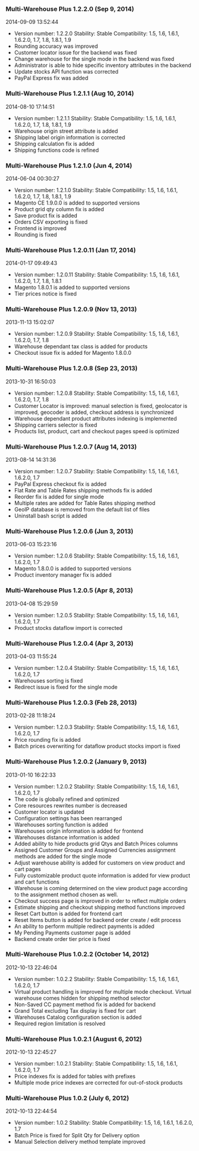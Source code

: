 
### Multi-Warehouse Plus 1.2.2.0 (Sep 9, 2014)

2014-09-09 13:52:44

 - Version number: 1.2.2.0 Stability: Stable Compatibility: 1.5, 1.6, 1.6.1, 1.6.2.0, 1.7, 1.8, 1.8.1, 1.9 
 - Rounding accuracy was improved
 - Customer locator issue for the backend was fixed
 - Change warehouse for the single mode in the backend was fixed
 - Administrator is able to hide specific inventory attributes in the backend
 - Update stocks API function was corrected
 - PayPal Express fix was added

### Multi-Warehouse Plus 1.2.1.1 (Aug 10, 2014)

2014-08-10 17:14:51

 - Version number: 1.2.1.1 Stability: Stable Compatibility: 1.5, 1.6, 1.6.1, 1.6.2.0, 1.7, 1.8, 1.8.1, 1.9 
 - Warehouse origin street attribute is added
 - Shipping label origin information is corrected
 - Shipping calculation fix is added
 - Shipping functions code is refined

### Multi-Warehouse Plus 1.2.1.0 (Jun 4, 2014)

2014-06-04 00:30:27

 - Version number: 1.2.1.0 Stability: Stable Compatibility: 1.5, 1.6, 1.6.1, 1.6.2.0, 1.7, 1.8, 1.8.1, 1.9 
 - Magento CE 1.9.0.0 is added to supported versions
 - Product grid qty column fix is added
 - Save product fix is added
 - Orders CSV exporting is fixed
 - Frontend is improved
 - Rounding is fixed

### Multi-Warehouse Plus 1.2.0.11 (Jan 17, 2014)

2014-01-17 09:49:43

 - Version number: 1.2.0.11 Stability: Stable Compatibility: 1.5, 1.6, 1.6.1, 1.6.2.0, 1.7, 1.8, 1.8.1 
 - Magento 1.8.0.1 is added to supported versions
 - Tier prices notice is fixed

### Multi-Warehouse Plus 1.2.0.9 (Nov 13, 2013)

2013-11-13 15:02:07

 - Version number: 1.2.0.9 Stability: Stable Compatibility: 1.5, 1.6, 1.6.1, 1.6.2.0, 1.7, 1.8 
 - Warehouse dependant tax class is added for products
 - Checkout issue fix is added for Magento 1.8.0.0


### Multi-Warehouse Plus 1.2.0.8 (Sep 23, 2013)

2013-10-31 16:50:03

 - Version number: 1.2.0.8 Stability: Stable Compatibility: 1.5, 1.6, 1.6.1, 1.6.2.0, 1.7, 1.8 
 - Customer Locator is improved: manual selection is fixed, geolocator is improved, geocoder is added, checkout address is synchronized
 - Warehouse dependant product attributes indexing is implemented
 - Shipping carriers selector is fixed
 - Products list, product, cart and checkout pages speed is optimized

### Multi-Warehouse Plus 1.2.0.7 (Aug 14, 2013)

2013-08-14 14:31:36

 - Version number: 1.2.0.7 Stability: Stable Compatibility: 1.5, 1.6, 1.6.1, 1.6.2.0, 1.7 
 - PayPal Express checkout fix is added
 - Flat Rate and Table Rates shipping methods fix is added
 - Reorder fix is added for single mode
 - Multiple rates are added for Table Rates shipping method
 - GeoIP database is removed from the default list of files
 - Uninstall bash script is added

### Multi-Warehouse Plus 1.2.0.6 (Jun 3, 2013)

2013-06-03 15:23:16

 - Version number: 1.2.0.6 Stability: Stable Compatibility: 1.5, 1.6, 1.6.1, 1.6.2.0, 1.7 
 - Magento 1.8.0.0 is added to supported versions
 - Product inventory manager fix is added

### Multi-Warehouse Plus 1.2.0.5 (Apr 8, 2013)

2013-04-08 15:29:59

 - Version number: 1.2.0.5 Stability: Stable Compatibility: 1.5, 1.6, 1.6.1, 1.6.2.0, 1.7 
 - Product stocks dataflow import is corrected

### Multi-Warehouse Plus 1.2.0.4 (Apr 3, 2013)

2013-04-03 11:55:24

 - Version number: 1.2.0.4 Stability: Stable Compatibility: 1.5, 1.6, 1.6.1, 1.6.2.0, 1.7 
 - Warehouses sorting is fixed
 - Redirect issue is fixed for the single mode


### Multi-Warehouse Plus 1.2.0.3 (Feb 28, 2013)

2013-02-28 11:18:24

 - Version number: 1.2.0.3 Stability: Stable Compatibility: 1.5, 1.6, 1.6.1, 1.6.2.0, 1.7 
 - Price rounding fix is added
 - Batch prices overwriting for dataflow product stocks import is fixed

### Multi-Warehouse Plus 1.2.0.2 (January 9, 2013)

2013-01-10 16:22:33

 - Version number: 1.2.0.2 Stability: Stable Compatibility: 1.5, 1.6, 1.6.1, 1.6.2.0, 1.7 
 - The code is globally refined and optimized
 - Core resources rewrites number is decreased
 - Customer locator is updated
 - Configuration settings has been rearranged
 - Warehouses sorting function is added
 - Warehouses origin information is added for frontend
 - Warehouses distance information is added
 - Added ability to hide products grid Qtys and Batch Prices columns
 - Assigned Customer Groups and Assigned Currencies assignment methods are added for the single mode
 - Adjust warehouse ability is added for customers on view product and cart pages
 - Fully customizable product quote information is added for view product and cart functions
 - Warehouse is coming determined on the view product page according to the assignment method chosen as well.
 - Checkout success page is improved in order to reflect multiple orders
 - Estimate shipping and checkout shipping method functions improved
 - Reset Cart button is added for frontend cart
 - Reset Items button is added for backend order create / edit process
 - An ability to perform multiple redirect payments is added
 - My Pending Payments customer page is added
 - Backend create order tier price is fixed

### Multi-Warehouse Plus 1.0.2.2 (October 14, 2012)

2012-10-13 22:46:04

 - Version number: 1.0.2.2 Stability: Stable Compatibility: 1.5, 1.6, 1.6.1, 1.6.2.0, 1.7 
 - Virtual product handling is improved for multiple mode checkout. Virtual warehouse comes hidden for shipping method selector
 - Non-Saved CC payment method fix is added for backend
 - Grand Total excluding Tax display is fixed for cart
 - Warehouses Catalog configuration section is added
 - Required region limitation is resolved

### Multi-Warehouse Plus 1.0.2.1 (August 6, 2012)

2012-10-13 22:45:27

 - Version number: 1.0.2.1 Stability: Stable Compatibility: 1.5, 1.6, 1.6.1, 1.6.2.0, 1.7 
 - Price indexes fix is added for tables with prefixes
 - Multiple mode price indexes are corrected for out-of-stock products

### Multi-Warehouse Plus 1.0.2 (July 6, 2012)

2012-10-13 22:44:54

 - Version number: 1.0.2 Stability: Stable Compatibility: 1.5, 1.6, 1.6.1, 1.6.2.0, 1.7 
 - Batch Price is fixed for Split Qty for Delivery option
 - Manual Selection delivery method template improved

